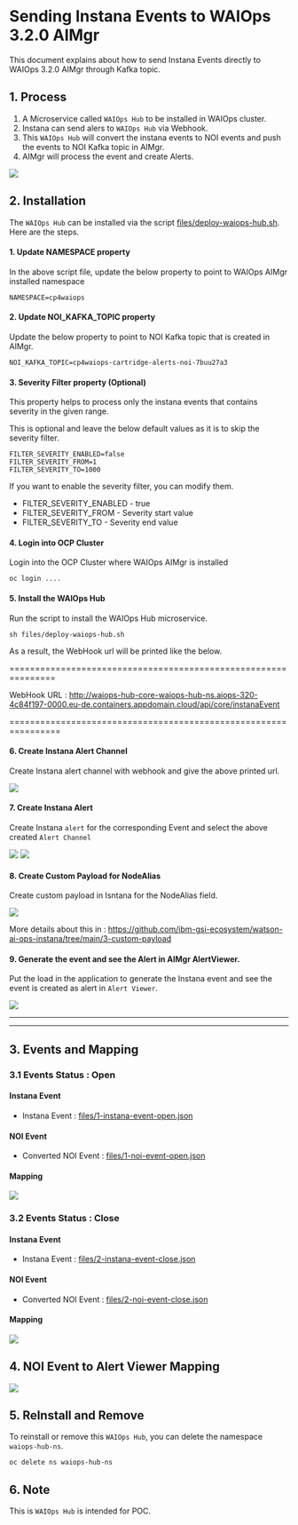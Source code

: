 # Sending Instana Events to WAIOps 3.2.0 AIMgr

This document explains about how to send Instana Events directly to WAIOps 3.2.0 AIMgr through Kafka topic.


## 1. Process

1. A Microservice called `WAIOps Hub` to be installed in WAIOps cluster.
2. Instana can send alers to `WAIOps Hub` via Webhook.
3. This `WAIOps Hub` will convert the instana events to NOI events and push the events to NOI Kafka topic in AIMgr.
4. AIMgr will process the event and create Alerts.

<img src="images/image1.png">

## 2. Installation

The `WAIOps Hub` can be installed via the script [files/deploy-waiops-hub.sh](./files/deploy-waiops-hub.sh). Here are the steps.

#### 1. Update NAMESPACE property

In the above script file, update the below property to point to WAIOps AIMgr installed namespace

```
NAMESPACE=cp4waiops
```

#### 2. Update NOI_KAFKA_TOPIC property

Update the below property to point to NOI Kafka topic that is created in AIMgr.

```
NOI_KAFKA_TOPIC=cp4waiops-cartridge-alerts-noi-7buu27a3
```

#### 3. Severity Filter property (Optional)

This property helps to process only the instana events that contains severity in the given range.

This is optional and leave the below default values as it is to skip the severity filter.

```
FILTER_SEVERITY_ENABLED=false
FILTER_SEVERITY_FROM=1
FILTER_SEVERITY_TO=1000
```

If you want to enable the severity filter, you can modify them.

- FILTER_SEVERITY_ENABLED - true 
- FILTER_SEVERITY_FROM - Severity start value 
- FILTER_SEVERITY_TO - Severity end value 


#### 4. Login into OCP Cluster

Login into the OCP Cluster where WAIOps AIMgr is installed 
```
oc login ....
```

#### 5. Install the WAIOps Hub

Run the script to install the WAIOps Hub microservice.

```
sh files/deploy-waiops-hub.sh
```

As a result, the WebHook url will be printed like the below.

  ===============================================================

WebHook URL : http://waiops-hub-core-waiops-hub-ns.aiops-320-4c84f197-0000.eu-de.containers.appdomain.cloud/api/core/instanaEvent

  ================================================================

#### 6. Create Instana Alert Channel

Create Instana alert channel with webhook and give the above printed url.

<img src="images/image2.png">


#### 7. Create Instana Alert

Create Instana `alert` for the corresponding Event and select the above created `Alert Channel`

<img src="images/image3.png">
<img src="images/image4.png">

#### 8. Create Custom Payload for NodeAlias

Create custom payload in Isntana for the NodeAlias field.

<img src="images/image6.png">

More details about this in : https://github.com/ibm-gsi-ecosystem/watson-ai-ops-instana/tree/main/3-custom-payload

#### 9. Generate the event and see the Alert in AIMgr AlertViewer.

Put the load in the application to generate the Instana event and see the event is created as alert in `Alert Viewer`.

<img src="images/image5.png">


-----------
-----------

## 3. Events and Mapping

### 3.1 Events Status : Open

#### Instana Event

- Instana Event :  [files/1-instana-event-open.json](./files/1-instana-event-open.json)

#### NOI Event

- Converted NOI Event :  [files/1-noi-event-open.json](./files/1-noi-event-open.json)

#### Mapping

<img src="images/1-mapping-open.png">


### 3.2 Events Status : Close

#### Instana Event

- Instana Event :  [files/2-instana-event-close.json](./files/2-instana-event-close.json)

#### NOI Event

- Converted NOI Event :  [files/2-noi-event-close.json](./files/2-noi-event-close.json)

#### Mapping

<img src="images/2-mapping-close.png">

## 4. NOI Event to Alert Viewer Mapping

<img src="images/3-mapping-noi-to-alertviewer.png">

## 5. ReInstall and Remove

To reinstall or remove this  `WAIOps Hub`, you can delete the namespace `waiops-hub-ns`.

```
oc delete ns waiops-hub-ns
```

## 6. Note

This is `WAIOps Hub` is intended for POC.



